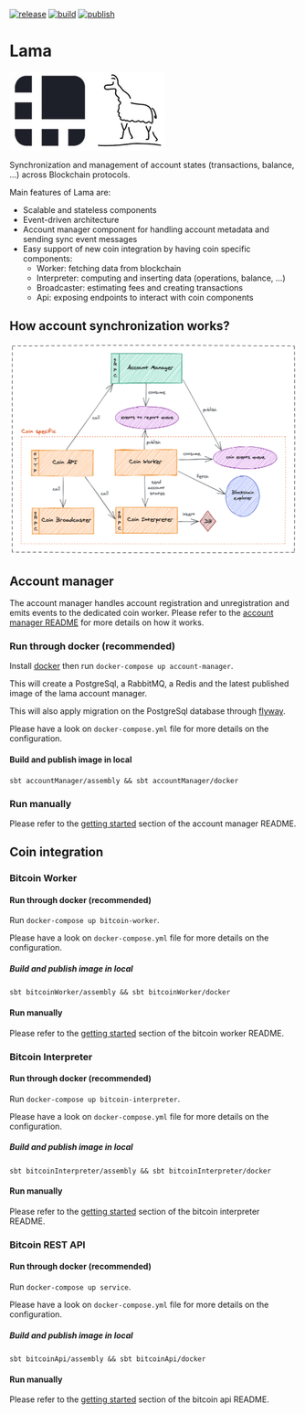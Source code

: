 [![release](https://img.shields.io/github/v/release/ledgerhq/lama?color=0366d6&include_prereleases)](https://github.com/LedgerHQ/lama/releases)
[![build](https://github.com/LedgerHQ/lama/workflows/build/badge.svg?branch=master)](https://github.com/LedgerHQ/lama/actions?query=workflow%3Abuild+branch%3Amaster)
[![publish](https://github.com/LedgerHQ/lama/workflows/publish/badge.svg?branch=master)](https://github.com/LedgerHQ/lama/actions?query=workflow%3Apublish+branch%3Amaster)

# Lama

![](./lama.jpg)

Synchronization and management of account states (transactions, balance, ...) across Blockchain protocols.

Main features of Lama are:
- Scalable and stateless components
- Event-driven architecture
- Account manager component for handling account metadata and sending sync event messages
- Easy support of new coin integration by having coin specific components:
  * Worker: fetching data from blockchain
  * Interpreter: computing and inserting data (operations, balance, ...)
  * Broadcaster: estimating fees and creating transactions
  * Api: exposing endpoints to interact with coin components 

## How account synchronization works?

![](./excalidraw/sync-overview.png)

## Account manager

The account manager handles account registration and unregistration and emits events to the dedicated coin worker.
Please refer to the [account manager README][account-manager] for more details on how it works.

### Run through docker (recommended)

Install [docker][docker] then run `docker-compose up account-manager`.

This will create a PostgreSql, a RabbitMQ, a Redis and the latest published image of the lama account manager.

This will also apply migration on the PostgreSql database through [flyway][flyway].

Please have a look on `docker-compose.yml` file for more details on the configuration.

#### Build and publish image in local

`sbt accountManager/assembly && sbt accountManager/docker`

### Run manually

Please refer to the [getting started][account-manager-getting-started] section of the account manager README.

## Coin integration

### Bitcoin Worker

#### Run through docker (recommended)

Run `docker-compose up bitcoin-worker`.

Please have a look on `docker-compose.yml` file for more details on the configuration.

##### Build and publish image in local

`sbt bitcoinWorker/assembly && sbt bitcoinWorker/docker`

#### Run manually

Please refer to the [getting started][bitcoin-worker-getting-started] section of the bitcoin worker README.

### Bitcoin Interpreter

#### Run through docker (recommended)

Run `docker-compose up bitcoin-interpreter`.

Please have a look on `docker-compose.yml` file for more details on the configuration.

##### Build and publish image in local

`sbt bitcoinInterpreter/assembly && sbt bitcoinInterpreter/docker`

#### Run manually

Please refer to the [getting started][bitcoin-interpreter-getting-started] section of the bitcoin interpreter README.

### Bitcoin REST API

#### Run through docker (recommended)

Run `docker-compose up service`.

Please have a look on `docker-compose.yml` file for more details on the configuration.

##### Build and publish image in local

`sbt bitcoinApi/assembly && sbt bitcoinApi/docker`

#### Run manually

Please refer to the [getting started][bitcoin-api-getting-started] section of the bitcoin api README.

[docker]: https://docs.docker.com/get-docker/
[flyway]: https://flywaydb.org/
[account-manager]: https://github.com/LedgerHQ/lama/tree/master/account-manager
[account-manager-getting-started]: account-manager/README.md#getting-started
[bitcoin-api-getting-started]: coins/bitcoin/api//README.md#getting-started
[bitcoin-interpreter-getting-started]: coins/bitcoin/interpreter/README.md#getting-started
[bitcoin-worker-getting-started]: coins/bitcoin/worker/README.md#getting-started
